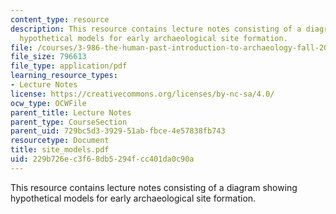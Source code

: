 ```yaml
---
content_type: resource
description: This resource contains lecture notes consisting of a diagram showing
  hypothetical models for early archaeological site formation.
file: /courses/3-986-the-human-past-introduction-to-archaeology-fall-2006/229b726ec3f68db5294fcc401da0c90a_site_models.pdf
file_size: 796613
file_type: application/pdf
learning_resource_types:
- Lecture Notes
license: https://creativecommons.org/licenses/by-nc-sa/4.0/
ocw_type: OCWFile
parent_title: Lecture Notes
parent_type: CourseSection
parent_uid: 729bc5d3-3929-51ab-fbce-4e57838fb743
resourcetype: Document
title: site_models.pdf
uid: 229b726e-c3f6-8db5-294f-cc401da0c90a
---
```

This resource contains lecture notes consisting of a diagram showing hypothetical models for early archaeological site formation.